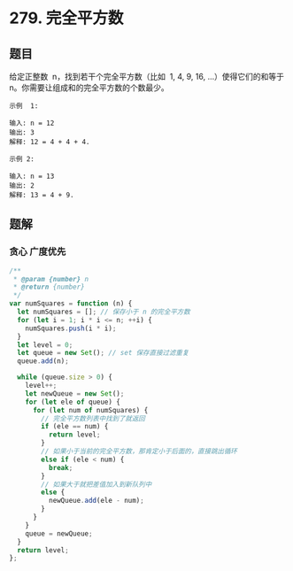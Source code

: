 <!--
 * @Author: your name
 * @Date: 2020-04-30 11:33:59
 * @LastEditTime: 2020-04-30 15:05:01
 * @LastEditors: your name
 * @Description: In User Settings Edit
 * @FilePath: \UnlimitedDocsWork\docs\Algorithm\leetcode\279.md
 -->

# 279. 完全平方数

## 题目

给定正整数  n，找到若干个完全平方数（比如  1, 4, 9, 16, ...）使得它们的和等于 n。你需要让组成和的完全平方数的个数最少。

```
示例  1:

输入: n = 12
输出: 3
解释: 12 = 4 + 4 + 4.

示例 2:

输入: n = 13
输出: 2
解释: 13 = 4 + 9.

```

## 题解

### 贪心 广度优先

```JavaScript
/**
 * @param {number} n
 * @return {number}
 */
var numSquares = function (n) {
  let numSquares = []; // 保存小于 n 的完全平方数
  for (let i = 1; i * i <= n; ++i) {
    numSquares.push(i * i);
  }
  let level = 0;
  let queue = new Set(); // set 保存直接过滤重复
  queue.add(n);

  while (queue.size > 0) {
    level++;
    let newQueue = new Set();
    for (let ele of queue) {
      for (let num of numSquares) {
        // 完全平方数列表中找到了就返回
        if (ele == num) {
          return level;
        }
        // 如果小于当前的完全平方数，那肯定小于后面的，直接跳出循环
        else if (ele < num) {
          break;
        }
        // 如果大于就把差值加入到新队列中
        else {
          newQueue.add(ele - num);
        }
      }
    }
    queue = newQueue;
  }
  return level;
};

```
